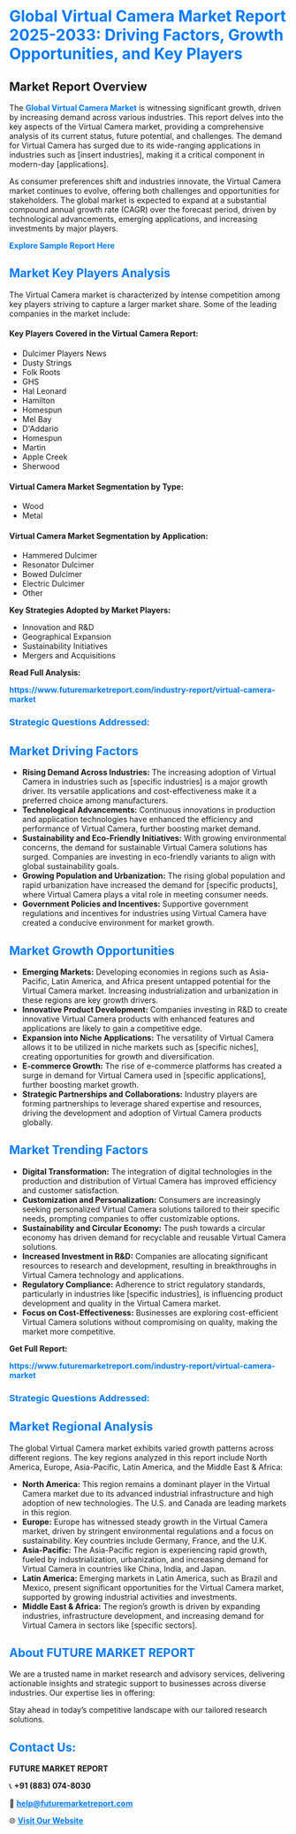 <h1 style="color: #007BFF;">Global Virtual Camera Market Report 2025-2033: Driving Factors, Growth Opportunities, and Key Players</h1>

<section id="overview">
<h2>Market Report Overview</h2>
<p>The <a href="https://www.futuremarketreport.com/industry-report/virtual-camera-market" style="color: #007BFF; text-decoration: none;"><strong>Global Virtual Camera Market</strong></a> is witnessing significant growth, driven by increasing demand across various industries. This report delves into the key aspects of the Virtual Camera market, providing a comprehensive analysis of its current status, future potential, and challenges. The demand for Virtual Camera has surged due to its wide-ranging applications in industries such as [insert industries], making it a critical component in modern-day [applications].</p>
<p>As consumer preferences shift and industries innovate, the Virtual Camera market continues to evolve, offering both challenges and opportunities for stakeholders. The global market is expected to expand at a substantial compound annual growth rate (CAGR) over the forecast period, driven by technological advancements, emerging applications, and increasing investments by major players.</p>
</section>

<section id="overview">
<p><a href="https://www.futuremarketreport.com/request-sample/reportId=32442" style="color: #007BFF; text-decoration: none;"><strong>Explore Sample Report Here</strong></a></p>
</section>

<section id="key-players">
<h2 style="color: #007BFF;">Market Key Players Analysis</h2>
<p>The Virtual Camera market is characterized by intense competition among key players striving to capture a larger market share. Some of the leading companies in the market include:</p>
<h4>Key Players Covered in the Virtual Camera Report:</h4>
<ul><li>Dulcimer Players News</li><li>Dusty Strings</li><li>Folk Roots</li><li>GHS</li><li>Hal Leonard</li><li>Hamilton</li><li>Homespun</li><li>Mel Bay</li><li>D&#039;Addario</li><li>Homespun</li><li>Martin</li><li>Apple Creek</li><li>Sherwood</li></ul>
<h4>Virtual Camera Market Segmentation by Type:</h4>
<ul><li>Wood</li><li>Metal</li></ul>

<h4>Virtual Camera Market Segmentation by Application:</h4>
<ul><li>Hammered Dulcimer</li><li>Resonator Dulcimer</li><li>Bowed Dulcimer</li><li>Electric Dulcimer</li><li>Other</li></ul>
<p><strong>Key Strategies Adopted by Market Players:</strong></p>
<ul>
<li>Innovation and R&D</li>
<li>Geographical Expansion</li>
<li>Sustainability Initiatives</li>
<li>Mergers and Acquisitions</li>
</ul>
</section>

<section>
<p><strong>Read Full Analysis: </strong></p><a href="https://www.futuremarketreport.com/industry-report/virtual-camera-market" style="color: #007BFF; text-decoration: none;"><strong>https://www.futuremarketreport.com/industry-report/virtual-camera-market</strong></a>
<h3 style="color: #007BFF;">Strategic Questions Addressed:</h3>
</section>

<section id="driving-factors">
<h2 style="color: #007BFF;">Market Driving Factors</h2>
<ul>
<li><strong>Rising Demand Across Industries:</strong> The increasing adoption of Virtual Camera in industries such as [specific industries] is a major growth driver. Its versatile applications and cost-effectiveness make it a preferred choice among manufacturers.</li>
<li><strong>Technological Advancements:</strong> Continuous innovations in production and application technologies have enhanced the efficiency and performance of Virtual Camera, further boosting market demand.</li>
<li><strong>Sustainability and Eco-Friendly Initiatives:</strong> With growing environmental concerns, the demand for sustainable Virtual Camera solutions has surged. Companies are investing in eco-friendly variants to align with global sustainability goals.</li>
<li><strong>Growing Population and Urbanization:</strong> The rising global population and rapid urbanization have increased the demand for [specific products], where Virtual Camera plays a vital role in meeting consumer needs.</li>
<li><strong>Government Policies and Incentives:</strong> Supportive government regulations and incentives for industries using Virtual Camera have created a conducive environment for market growth.</li>
</ul>
</section>

<section id="growth-opportunities">
<h2 style="color: #007BFF;">Market Growth Opportunities</h2>
<ul>
<li><strong>Emerging Markets:</strong> Developing economies in regions such as Asia-Pacific, Latin America, and Africa present untapped potential for the Virtual Camera market. Increasing industrialization and urbanization in these regions are key growth drivers.</li>
<li><strong>Innovative Product Development:</strong> Companies investing in R&D to create innovative Virtual Camera products with enhanced features and applications are likely to gain a competitive edge.</li>
<li><strong>Expansion into Niche Applications:</strong> The versatility of Virtual Camera allows it to be utilized in niche markets such as [specific niches], creating opportunities for growth and diversification.</li>
<li><strong>E-commerce Growth:</strong> The rise of e-commerce platforms has created a surge in demand for Virtual Camera used in [specific applications], further boosting market growth.</li>
<li><strong>Strategic Partnerships and Collaborations:</strong> Industry players are forming partnerships to leverage shared expertise and resources, driving the development and adoption of Virtual Camera products globally.</li>
</ul>
</section>

<section id="trending-factors">
<h2 style="color: #007BFF;">Market Trending Factors</h2>
<ul>
<li><strong>Digital Transformation:</strong> The integration of digital technologies in the production and distribution of Virtual Camera has improved efficiency and customer satisfaction.</li>
<li><strong>Customization and Personalization:</strong> Consumers are increasingly seeking personalized Virtual Camera solutions tailored to their specific needs, prompting companies to offer customizable options.</li>
<li><strong>Sustainability and Circular Economy:</strong> The push towards a circular economy has driven demand for recyclable and reusable Virtual Camera solutions.</li>
<li><strong>Increased Investment in R&D:</strong> Companies are allocating significant resources to research and development, resulting in breakthroughs in Virtual Camera technology and applications.</li>
<li><strong>Regulatory Compliance:</strong> Adherence to strict regulatory standards, particularly in industries like [specific industries], is influencing product development and quality in the Virtual Camera market.</li>
<li><strong>Focus on Cost-Effectiveness:</strong> Businesses are exploring cost-efficient Virtual Camera solutions without compromising on quality, making the market more competitive.</li>
</ul>
</section>

<section>
<p><strong>Get Full Report: </strong></p><a href="https://www.futuremarketreport.com/industry-report/virtual-camera-market" style="color: #007BFF; text-decoration: none;"><strong>https://www.futuremarketreport.com/industry-report/virtual-camera-market</strong></a>
<h3 style="color: #007BFF;">Strategic Questions Addressed:</h3>
</section>


<section id="regional-analysis">
<h2 style="color: #007BFF;">Market Regional Analysis</h2>
<p>The global Virtual Camera market exhibits varied growth patterns across different regions. The key regions analyzed in this report include North America, Europe, Asia-Pacific, Latin America, and the Middle East & Africa:</p>
<ul>
<li><strong>North America:</strong> This region remains a dominant player in the Virtual Camera market due to its advanced industrial infrastructure and high adoption of new technologies. The U.S. and Canada are leading markets in this region.</li>
<li><strong>Europe:</strong> Europe has witnessed steady growth in the Virtual Camera market, driven by stringent environmental regulations and a focus on sustainability. Key countries include Germany, France, and the U.K.</li>
<li><strong>Asia-Pacific:</strong> The Asia-Pacific region is experiencing rapid growth, fueled by industrialization, urbanization, and increasing demand for Virtual Camera in countries like China, India, and Japan.</li>
<li><strong>Latin America:</strong> Emerging markets in Latin America, such as Brazil and Mexico, present significant opportunities for the Virtual Camera market, supported by growing industrial activities and investments.</li>
<li><strong>Middle East & Africa:</strong> The region’s growth is driven by expanding industries, infrastructure development, and increasing demand for Virtual Camera in sectors like [specific sectors].</li>
</ul>
</section>

<footer>
<h2 style="color: #007BFF;">About FUTURE MARKET REPORT</h2>
<p>We are a trusted name in market research and advisory services, delivering actionable insights and strategic support to businesses across diverse industries. Our expertise lies in offering:</p>

<p>Stay ahead in today’s competitive landscape with our tailored research solutions.</p>

<h2 style="color: #007BFF;">Contact Us:</h2>
<p><strong>FUTURE MARKET REPORT</strong></p>
<p>📞 <strong>+91 (883) 074-8030</strong></p>
<p>📧 <strong><a href="mailto:help@futuremarketreport.com" style="color: #007BFF;">help@futuremarketreport.com</a></strong></p>
<p>🌐 <strong><a href="https://www.futuremarketreport.com/" style="color: #007BFF;">Visit Our Website</a></strong></p>
</footer>